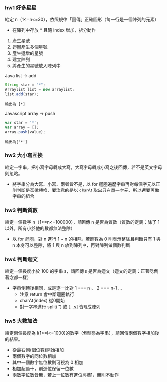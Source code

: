 ### hw1 好多星星
給定 n（1<=n<=30），依照規律「回傳」正確圖形（每一行是一個陣列的元素）
* 在陣列中存放 * 且隨 index 增加，拆分動作
1. 產生星號
2. 迴圈產生多個星號
3. 產生遞增的星號
4. 建立陣列
5. 將產生的星號放入陣列中

Java list -> add
```java
String star = "*";
Arraylist list = new arraylist;
list.add(star);
```
```
輸出為 [*]
```

Javascript array -> push
```javascript
var star = '*';
var array = [];
array.push(value);
```
```
輸出為['*']
```

### hw2 大小寫互換
給定一字串，把小寫字母轉成大寫，大寫字母轉成小寫之後回傳，若不是英文字母則忽略。
* 將字串分為大寫、小寫、兩者皆不是，以 for 迴圈遍歷字串再對每個字元以正則判斷是否做轉換，要注意的是以 charAt 取出只有單一字元，所以還要再做字串的組合

### hw3 判斷質數
給定一個數字 n（1<=n<=100000），請回傳 n 是否為質數（質數的定義：除了 1 以外，所有小於他的數都無法整除）
* 以 for 迴圈，對 n 進行 1 ~ n 的相除，若餘數為 0 則表示整除且判斷只有 1 與 n 本身可以整除，將 1 與 n 放到陣列中，再對陣列做個數判斷

### hw4 判斷迴文
給定一個長度小於 100 的字串 s，請回傳 s 是否為迴文（迴文的定義：正著唸倒著念都一樣）
* 字串倒轉後相同，或是逐一比對 1 === n 、 2 === n-1 ...
  * 注意 return 會中斷迴圈執行
  * charAt(index) 從0開始
  * 對一字串進行 split('') 或 [...s] 皆轉成陣列

### hw5 大數加法
給定兩個長度為 l(1<=l<=1000)的數字（但型態為字串），請回傳兩個數字相加後的結果。
* 從最右側(個位數)開始相加
* 兩個數字的同位數相加
* 其中一個數字無位數則可視為 0 相加
* 相加超過十，則進位保留一位數
* 兩數字位數皆無，若上一位數有進位則補1，無則不動作
